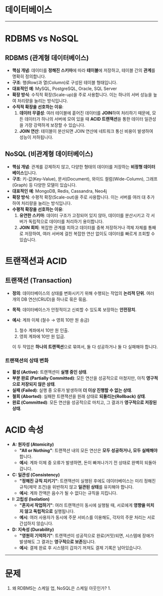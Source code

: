 # 데이터베이스

---

# RDBMS vs NoSQL

## RDBMS (관계형 데이터베이스)

- **핵심 개념**: 데이터를 **정해진 스키마**에 따라 **테이블**에 저장하고, 테이블 간의 **관계**를 명확히 정의합니다.
- **구조**: 행(Row)과 열(Column)로 구성된 테이블 형태입니다.
- **대표적인 예**: MySQL, PostgreSQL, Oracle, SQL Server
- **확장 방식**: 수직적 확장(Scale-up)을 주로 사용합니다. 이는 하나의 서버 성능을 높여 처리량을 늘리는 방식입니다.
- **수직적 확장을 선호하는 이유**:
    1. **데이터 무결성**: 여러 테이블에 흩어진 데이터를 **JOIN**하여 처리하기 때문에, 모든 데이터가 하나의 서버에 모여 있을 때 **ACID 트랜잭션**을 통한 데이터 일관성을 가장 강력하게 보장할 수 있습니다.
    2. **JOIN 연산**: 테이블이 분산되면 JOIN 연산에 네트워크 통신 비용이 발생하여 성능이 저하됩니다.

## NoSQL (비관계형 데이터베이스)

- **핵심 개념**: 관계를 강제하지 않고, 다양한 형태의 데이터를 저장하는 **비정형 데이터베이스**입니다.
- **구조**: 키-값(Key-Value), 문서(Document), 와이드 컬럼(Wide-Column), 그래프(Graph) 등 다양한 모델이 있습니다.
- **대표적인 예**: MongoDB, Redis, Cassandra, Neo4j
- **확장 방식**: 수평적 확장(Scale-out)을 주로 사용합니다. 이는 서버를 여러 대 추가하여 처리량을 늘리는 방식입니다.
- **수평적 확장을 선호하는 이유**:
    1. **유연한 스키마**: 데이터 구조가 고정되어 있지 않아, 데이터를 분산시키고 각 서버가 독립적으로 데이터를 처리하기 용이합니다.
    2. **JOIN 회피**: 복잡한 관계를 피하고 데이터를 중복 저장하거나 객체 자체를 통째로 저장하여, 여러 서버에 걸친 복잡한 연산 없이도 데이터를 빠르게 조회할 수 있습니다.

# 트랜잭션과 ACID

## 트랜잭션 (Transaction)

- **정의**: 데이터베이스의 상태를 변화시키기 위해 수행되는 작업의 **논리적 단위**. 여러 개의 DB 연산(CRUD)을 하나로 묶은 묶음.
- **목적**: 데이터베이스가 안정적이고 신뢰할 수 있도록 보장하는 **안전장치**.
- **예시**: 계좌 이체 (철수 → 영희 10만 원 송금)
    1. 철수 계좌에서 10만 원 인출.
    2. 영희 계좌에 10만 원 입금.
    
    이 두 작업은 **하나의 트랜잭션**으로 묶여서, 둘 다 성공하거나 둘 다 실패해야 합니다.
    

### 트랜잭션의 상태 변화

- **활성 (Active)**: 트랜잭션이 **실행 중인 상태**.
- **부분 완료 (Partially Committed)**: 모든 연산을 성공적으로 마쳤지만, 아직 **영구적으로 저장되지 않은 상태**.
- **실패 (Failed)**: 실행 중 오류가 발생하여 **더 이상 진행할 수 없는 상태**.
- **철회 (Aborted)**: 실패한 트랜잭션을 원래 상태로 **되돌리는(Rollback) 상태**.
- **완료 (Committed)**: 모든 연산을 성공적으로 마치고, 그 결과가 **영구적으로 저장된 상태**.

# ACID 속성

- **A: 원자성 (Atomicity)**
    - **"All or Nothing"**: 트랜잭션 내의 모든 연산은 **모두 성공하거나, 모두 실패해야** 합니다.
    - **예시**: 계좌 이체 중 오류가 발생하면, 돈이 빠져나가기 전 상태로 완벽히 되돌아갑니다.
- **C: 일관성 (Consistency)**
    - **"정해진 규칙 지키기"**: 트랜잭션이 실행된 후에도 데이터베이스는 미리 정해진 규칙(제약 조건)을 위반하지 않고 **일관된 상태**를 유지해야 합니다.
    - **예시**: 계좌 잔액은 음수가 될 수 없다는 규칙을 지킵니다.
- **I: 고립성 (Isolation)**
    - **"혼자서 작업하기"**: 여러 트랜잭션이 동시에 실행될 때, 서로에게 **영향을 미치지 않고 독립적으로** 실행됩니다.
    - **예시**: 여러 사용자가 동시에 주문 서비스를 이용해도, 각자의 주문 처리는 서로 간섭하지 않습니다.
- **D: 지속성 (Durability)**
    - **"영원히 기억하기"**: 트랜잭션이 성공적으로 완료(커밋)되면, 시스템에 장애가 발생해도 그 결과는 **영구적으로 보존**됩니다.
    - **예시**: 결제 완료 후 시스템이 갑자기 꺼져도 결제 기록은 남아있습니다.

---

# 문제

1. 왜 RDBMS는 스케일 업, NoSQL은 스케일 아웃인가?
    1.